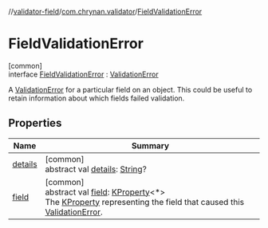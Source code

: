 //[validator-field](../../../index.md)/[com.chrynan.validator](../index.md)/[FieldValidationError](index.md)

# FieldValidationError

[common]\
interface [FieldValidationError](index.md) : [ValidationError](../../../../validator-core/validator-core/com.chrynan.validator/-validation-error/index.md)

A [ValidationError](../../../../validator-core/validator-core/com.chrynan.validator/-validation-error/index.md) for a particular field on an object. This could be useful to retain information about which fields failed validation.

## Properties

| Name | Summary |
|---|---|
| [details](index.md#-1374390620%2FProperties%2F-155168089) | [common]<br>abstract val [details](index.md#-1374390620%2FProperties%2F-155168089): [String](https://kotlinlang.org/api/latest/jvm/stdlib/kotlin/-string/index.html)? |
| [field](field.md) | [common]<br>abstract val [field](field.md): [KProperty](https://kotlinlang.org/api/latest/jvm/stdlib/kotlin.reflect/-k-property/index.html)&lt;*&gt;<br>The [KProperty](https://kotlinlang.org/api/latest/jvm/stdlib/kotlin.reflect/-k-property/index.html) representing the field that caused this [ValidationError](../../../../validator-core/validator-core/com.chrynan.validator/-validation-error/index.md). |
